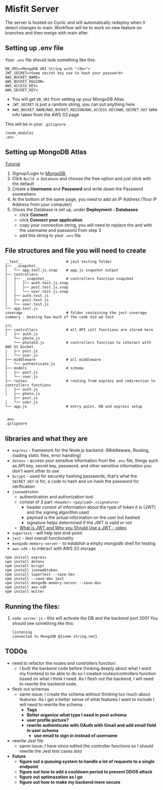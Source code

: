 # Misfit Server

The server is hosted on Cyclic and will automatically redeploy when it detect changes to main. Workflow will be to work on new feature on branches and then merge with main after.

## Setting up .env file 
Your `.env` file should look something like this:
```
DB_URI=<MongoDB URI String with "/dev">
JWT_SECRET=<Some secret key use to hash your password>
AWS_BUCKET_NAME=
AWS_BUCKET_REGION=
AWS_ACCESS_KEY=
AWS_SECRET_KEY=
```

- You will get `DB_URI` from setting up your MongoDB Atlas
- `JWT_SECRET` is just a random string, you can put anything here 
- `AWS_BUCKET_NAME`/`AWS_BUCKET_REGION`/`AWS_ACCESS_KEY`/`AWS_SECRET_KEY` take info taken from the AWS S3 page

This will be in your `.gitignore`
```
/node_modules
.env
```

## Setting up MongoDB Atlas

[Tutorial](https://www.youtube.com/watch?v=084rmLU1UgA)

1. Signup/Login to [MongoDB](https://www.mongodb.com/).
2. Click `Build a Database` and choose the free option and just stick with the default
3. Create a **Username** and **Password** and write down the Password somewhere
4. At the bottom of the same page, you need to add an IP Address (Your IP Address from your computer)
5. Onces the Database is set up, under **Deployment - Databases**
    - click **Connect**
    - click **Connect your application**
    - copy your connection string, you will need to replace the **<username>** and **<password>** with the username and password from step 3
    - add this string to your `.env` file

## File structures and file you will need to create

    __test__                    # jest testing folder
    ├── __snapshot__
    │   └── app.test.js.snap    # app.js snapshot output
    ├── controllers
    │   ├── __snapshot__        # controllers function snapshot
    │   │   ├── auth.test.js.snap
    │   │   ├── post.test.js.snap
    │   │   └── user.test.js.snap
    │   ├── auth.test.js
    │   ├── post.test.js
    │   └── user.test.js
    └── app.test.js
    coverage                    # folder containing the jest coverage summary - meaning how much of the code did we test

    src
    ├── controllers             # all API call functions are stored here
    │   ├── auth.js
        └── photo.js               
        └── photoS3.js          # controllers function to interact with AWS S3 bucket
    │   ├── post.js
    │   └── user.js
    ├── middleware              # all middleware
    │   └── authenticate.js
    ├── models                  # schema
    │   ├── post.js
    │   └── user.js
    ├── routes                  # routing from express and redirection to controllers functions
    │   ├── auth.js
    │   ├── photo.js
        ├── post.js
    │   └── user.js
    └── app.js                  # entry point, DB and express setup


    .env
    .gitignore



## libraries and what they are
- `express` - framework for the Node.js backend. (Middleware, Routing, loading static files, error handling)
- `dotenv` - access your sensitive information from the `.env` file, things such as API key, secret key, password, and other sensitive information you don't want other to use
- `bcrypt` - used for securely hashing passwords, that's what the `SECRET_KEY` is for, a code to hash and un-hash the password for verification
- `jsonwebtoken`
    - authentication and authorization tool
    - consist of 3 part `<header>.<payload>.<signature>`
        - header consist of information about the type of token it is (JWT) and the signing algorithm used
        - payload is the actual information on the user but hashed
        - signature helps determined if the JWT is valid or not
    - [What is JWT and Why you Should Use a JWT - video](https://www.youtube.com/watch?v=7Q17ubqLfaM)
- `supertest` - will help test end-point 
- `jest` - test overall functionality
- `mongodb-memory-server` - to establish a empty mongodb shell for testing
- `aws-sdk` - to interact with AWS S3 storage

```
npm install express
npm install dotenv
npm install bcrypt
npm install jsonwebtoken
npm install supertest --save-dev
npm install --save-dev jest
npm install mongodb-memory-server --save-dev
npm install aws-sdk
npm install multer
```

## Running the files:
1. `node server.js` - this will activate the DB and the backend port 3001
You should see something like this:
    ```
    listening
    connected to MongoDB @{some string.net}
    ```

## TODOs
- need to refactor the routes and controllers function:
    - I built the backend code before thinking deeply about what I want my frontend to be able to do so I created routes/controllers function based on what I think I need. As I flesh out the backend, I will need to rewrite the backend code.
- flesh out schemas
    - same issue: I create the schema without thinking too much about features. As I get a better sense of what features I want to include I will need to rewrite the schema
        - **Tags**
        - **Better organize what type I need in post schema**
        - **user profile picture?**
        - **rewrite authenticate with OAuth with Gmail and add email field in user schema** 
            - **use email to sign in instead of username**
 - rewrite Jest file
    - same issue: I have since edited the controller functions so I should rewrite the Jest test cases also
- **Future**
    - **figure out a queuing system to handle a lot of requests to a single endpoint**
    - **figure out how to add a cooldown period to prevent DDOS attack**
    - **figure out optimazation as I go**
    - **figure out how to make my backend more secure**       